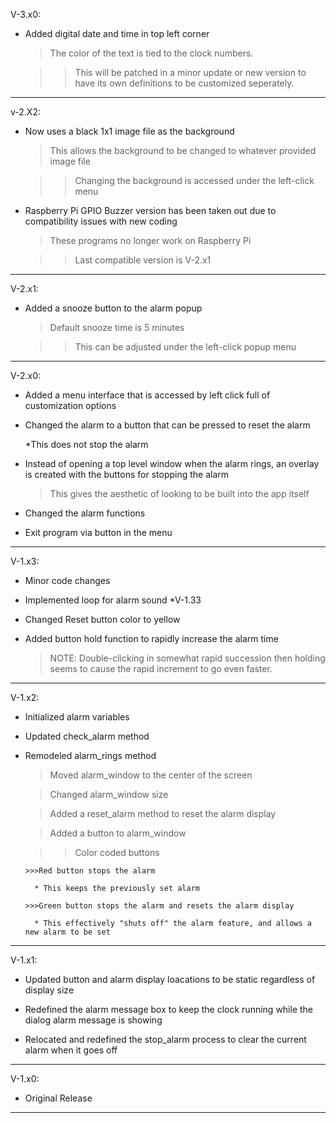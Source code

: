 V-3.x0:
  - Added digital date and time in top left corner

    >The color of the text is tied to the clock numbers.

      >>This will be patched in a minor update or new version to have its own definitions to be customized seperately.

----------

v-2.X2:

  - Now uses a black 1x1 image file as the background

    >This allows the background to be changed to whatever provided image file

      >>Changing the background is accessed under the left-click menu

  - Raspberry Pi GPIO Buzzer version has been taken out due to compatibility issues with new coding

    >These programs no longer work on Raspberry Pi

      >>Last compatible version is V-2.x1

----------

V-2.x1:

  - Added a snooze button to the alarm popup

    >Default snooze time is 5 minutes

      >>This can be adjusted under the left-click popup menu
    

----------

V-2.x0:

  - Added a menu interface that is accessed by left click full of customization options

  - Changed the alarm to a button that can be pressed to reset the alarm
  
    *This does not stop the alarm

  - Instead of opening a top level window when the alarm rings, an overlay is created with the buttons for stopping the alarm

    >This gives the aesthetic of looking to be built into the app itself

  - Changed the alarm functions

  - Exit program via button in the menu

----------

V-1.x3:

  - Minor code changes

  - Implemented loop for alarm sound *V-1.33

  - Changed Reset button color to yellow

  - Added button hold function to rapidly increase the alarm time

    >NOTE: Double-clicking in somewhat rapid succession then holding seems to cause the rapid increment to go even faster.

----------

V-1.x2:

  - Initialized alarm variables

  - Updated check_alarm method

  - Remodeled alarm_rings method

    >Moved alarm_window to the center of the screen

    >Changed alarm_window size

    >Added a reset_alarm method to reset the alarm display

    >Added a button to alarm_window

      >>Color coded buttons

        >>>Red button stops the alarm

          * This keeps the previously set alarm

        >>>Green button stops the alarm and resets the alarm display

          * This effectively "shuts off" the alarm feature, and allows a new alarm to be set

----------

V-1.x1:

  - Updated button and alarm display loacations to be static regardless of display size

  - Redefined the alarm message box to keep the clock running while the dialog alarm message is showing

  - Relocated and redefined the stop_alarm process to clear the current alarm when it goes off

----------

V-1.x0:

  - Original Release

----------